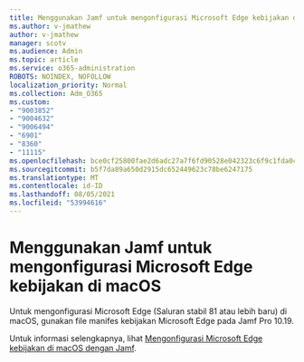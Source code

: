 ```yaml
---
title: Menggunakan Jamf untuk mengonfigurasi Microsoft Edge kebijakan di macOS
ms.author: v-jmathew
author: v-jmathew
manager: scotv
ms.audience: Admin
ms.topic: article
ms.service: o365-administration
ROBOTS: NOINDEX, NOFOLLOW
localization_priority: Normal
ms.collection: Adm_O365
ms.custom:
- "9003852"
- "9004632"
- "9006494"
- "6901"
- "8360"
- "11115"
ms.openlocfilehash: bce0cf25800fae2d6adc27a7f6fd90528e042323c6f9c1fda0c4fb6f139d46b9
ms.sourcegitcommit: b5f7da89a650d2915dc652449623c78be6247175
ms.translationtype: MT
ms.contentlocale: id-ID
ms.lasthandoff: 08/05/2021
ms.locfileid: "53994616"
---
```

# <a name="use-jamf-to-configure-microsoft-edge-policy-settings-on-macos"></a>Menggunakan Jamf untuk mengonfigurasi Microsoft Edge kebijakan di macOS

Untuk mengonfigurasi Microsoft Edge (Saluran stabil 81 atau lebih baru) di macOS, gunakan file manifes kebijakan Microsoft Edge pada Jamf Pro 10.19.

Untuk informasi selengkapnya, lihat [Mengonfigurasi Microsoft Edge kebijakan di macOS dengan Jamf](https://go.microsoft.com/fwlink/?linkid=2134761).
